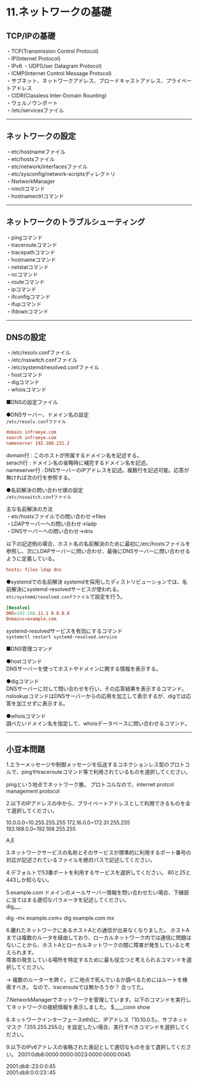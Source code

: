 # 11.ネットワークの基礎

## TCP/IPの基礎

・TCP(Transmission Control Protocol)  
・IP(Internet Protocol)  
・IPv6
・UDP(User Datagram Protocol)  
・ICMP(Internet Control Message Protocol)  
・サブネット、ネットワークアドレス、ブロードキャストアドレス、プライベートアドレス  
・CIDR(Classless Inter-Domain Rounting)  
・ウェルノウンポート  
・/etc/servicesファイル  

---

## ネットワークの設定

・etc/hostnameファイル  
・etc/hostsファイル  
・etc/network/interfacesファイル  
・etc/sysconfig/network-scriptsディレクトリ  
・NwtworkManager  
・nmcliコマンド  
・hostnamectrlコマンド  

---

## ネットワークのトラブルシューティング

・pingコマンド  
・tracerouteコマンド  
・tracepathコマンド  
・hostnameコマンド  
・netstatコマンド  
・ncコマンド  
・routeコマンド  
・ipコマンド  
・ifconfigコマンド  
・ifupコマンド  
・ifdownコマンド  

---

## DNSの設定

・/etc/resolv.confファイル  
・/etc/nsswitch.confファイル  
・/etc/systemd/resolved.confファイル  
・hostコマンド  
・digコマンド  
・whoisコマンド  

■DNSの設定ファイル  

●DNSサーバー、ドメイン名の設定  
`/etc/resolv.confファイル`  

``` conf : /etc/resolv.confファイルの記述例
domain infraeye.com
search infraeye.com
nameserver 192.168.231.2
```

domain行 : このホストが所属するドメイン名を記述する。  
serach行 : ドメイン名の省略時に補完するドメイン名を記述。  
nameserver行 : DNSサーバーのIPアドレスを記述。複数行を記述可能。応答が無ければ次の行を参照する。  


●名前解決の問い合わせ順の設定  
`/etc/nsswitch.confファイル`  

主な名前解決の方法  
・etc/hostsファイルでの問い合わせ→files  
・LDAPサーバーへの問い合わせ→ladp  
・DNSサーバーへの問い合わせ→dns  

以下の記述例の場合、ホスト名の名前解決のために最初に/etc/hostsファイルを参照し、次にLDAPサーバーに問い合わせ、最後にDNSサーバーに問い合わせるように定義している。  

``` conf : /etc/nsswitch.confファイルの設定例
hosts: files ldap dns
```


●systemdでの名前解決
systemdを採用したディストリビューションでは、名前解決にsystemd-resolvedサービスが使われる。  
`etc/systemd/resolved.confファイル`で設定を行う。  

``` conf : /etc/systemd\resolved.conf
[Resolve]
DNS=192.168.11.1 8.8.8.8
Domains=example.com
```

systemd-resolvedサービスを有効にするコマンド  
`systemctl restart systemd-resolved.service`  



■DNS管理コマンド  

●hostコマンド  
DNSサーバーを使ってホストやドメインに関する情報を表示する。  

●digコマンド  
DNSサーバーに対して問い合わせを行い、その応答結果を表示するコマンド。  
nslookupコマンドはDNSサーバーからの応用を加工して表示するが、digでは応答を加工せずに表示する。  

●whoisコマンド  
調べたいドメイン名を指定して、whoisデータベースに問い合わせるコマンド。  

---

## 小豆本問題

1.エラーメッセージや制御メッセージを伝送するコネクションレス型のプロトコルで、pingやtracerouteコマンド等で利用されているものを選択してください。  

pingという地点でネットワーク層。
プロトコルなので、internet protcol management protocol

2.以下のIPアドレスの中から、プライベートアドレスとして利用できるものを全て選択してください。

10.0.0.0~10.255.255.255
172.16.0.0~172.31.255.255
192.168.0.0~192.168.255.255

A,E

3.ネットワークサービスの名称とそのサービスが標準的に利用するポート番号の対応が記述されているファイルを絶対パスで記述してください。  

4.デフォルトで53番ポートを利用するサービスを選択してください。
80と25と443しか知らない。

5.example.com ドメインのメールサーバー情報を問い合わせたい場合、下線部に当てはまる適切なパラメータを記述してください。  
dig___

dig -mx example.com×
dig example.com mx

6.離れたネットワークにあるホストAとの通信が出来なくなりました。
ホストAまでは複数のルータを経由しており、ローカルネットワーク内では通信に問題はないことから、ホストAとローカルネットワークの間に障害が発生していると考えられます。  
障害の発生している場所を特定するために最も役立つと考えられるコマンドを選択してください。

→
複数のルーターを跨ぐ。どこ地点で死んでいるか調べるためにはルートを検索すべき。
なので、tracerouteでは無かろうか？
合ってた。

7.NetworkManagerでネットワークを管理しています。以下のコマンドを実行してネットワークの接続情報を表示しました。
$____conn show


8.ネットワークインターフェースeth0に、IPアドレス「10.10.0.5」、サブネットマスク「255.255.255.0」を設定したい場合、実行すべきコマンドを選択してください。  


9.以下のIPv6アドレスの省略された表記として適切なものを全て選択してください。
2001:0db8:0000:0000:0023:0000:0000:0045

2001:db8::23:0:0:45  
2001:db8:0:0:23::45  
